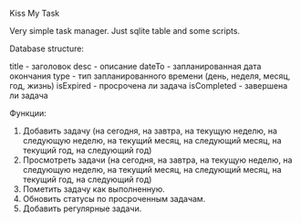 Kiss My Task

Very simple task manager. Just sqlite table and some scripts.

Database structure:

title - заголовок
desc - описание
dateTo - запланированная дата окончания
type - тип запланированного времени (день, неделя, месяц, год, жизнь)
isExpired - просрочена ли задача
isCompleted - завершена ли задача

Функции:
1. Добавить задачу (на сегодня, на завтра, на текущую неделю, на следующую неделю, на текущий  месяц, на следующий месяц, на текущий год, на следующий год)
2. Просмотреть задачи (на сегодня, на завтра, на текущую неделю, на следующую неделю, на текущий месяц, на следующий месяц, на текущий год, на следующий год)
3. Пометить задачу как выполненную.
4. Обновить статусы по просроченным задачам.
5. Добавить регулярные задачи.

